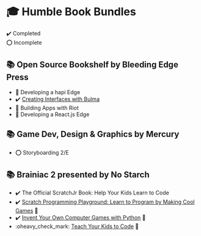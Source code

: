 # :mortar_board: Humble Book Bundles

:heavy_check_mark: Completed  
:o: Incomplete

## :books: Open Source Bookshelf by Bleeding Edge Press

- :construction: Developing a hapi Edge
- :heavy_check_mark: [Creating Interfaces with Bulma](https://github.com/learning-software-development/learning-web-application-development/tree/master/humble-book-bundle)
- :construction: Building Apps with Riot
- :construction: Developing a React.js Edge

## :books: Game Dev, Design & Graphics by Mercury

- :o: Storyboarding 2/E

## :books: Brainiac 2 presented by No Starch

- :heavy_check_mark: The Official ScratchJr Book: Help Your Kids Learn to Code
- :heavy_check_mark: [Scratch Programming Playground: Learn to Program by Making Cool Games](https://github.com/learning-game-development/learning-scratch-game-development/tree/main/programming-playground) :rocket:
- :heavy_check_mark: [Invent Your Own Computer Games with Python](https://github.com/learning-game-development/learning-python-game-development/tree/master/invent-your-own-computer-games-with-python) :rocket:
- :oheavy_check_mark: [Teach Your Kids to Code](https://github.com/learning-game-development/learning-python-game-development/tree/master/teach-your-kids-to-code) :rocket:
